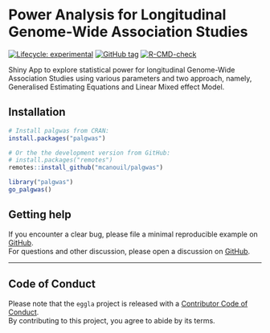 
<!-- README.md is generated from README.Rmd. Please edit that file -->

# Power Analysis for Longitudinal Genome-Wide Association Studies

<!-- badges: start -->

[![Lifecycle:
experimental](https://img.shields.io/badge/lifecycle-experimental-orange.svg)](https://lifecycle.r-lib.org/articles/stages.html#experimental)
[![GitHub
tag](https://img.shields.io/github/tag/mcanouil/palgwas.svg?label=latest%20tag&include_prereleases)](https://github.com/mcanouil/palgwas)
[![R-CMD-check](https://github.com/mcanouil/palgwas/actions/workflows/check-pak.yaml/badge.svg?branch=main)](https://github.com/mcanouil/palgwas/actions/workflows/check-pak.yaml)
<!-- badges: end -->

Shiny App to explore statistical power for longitudinal Genome-Wide
Association Studies using various parameters and two approach, namely,
Generalised Estimating Equations and Linear Mixed effect Model.

## Installation

``` r
# Install palgwas from CRAN:
install.packages("palgwas")

# Or the the development version from GitHub:
# install.packages("remotes")
remotes::install_github("mcanouil/palgwas")
```

``` r
library("palgwas")
go_palgwas()
```

## Getting help

If you encounter a clear bug, please file a minimal reproducible example
on [GitHub](https://github.com/mcanouil/palgwas/issues).  
For questions and other discussion, please open a discussion on
[GitHub](https://github.com/mcanouil/palgwas/discussions).

------------------------------------------------------------------------

## Code of Conduct

Please note that the `eggla` project is released with a [Contributor
Code of
Conduct](https://contributor-covenant.org/version/2/0/CODE_OF_CONDUCT.html).  
By contributing to this project, you agree to abide by its terms.
